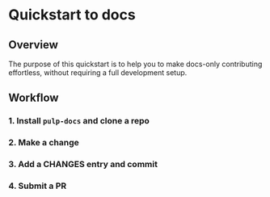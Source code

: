 # Quickstart to docs

## Overview

The purpose of this quickstart is to help you to make docs-only contributing effortless, without requiring a full development setup.

## Workflow

### 1. Install `pulp-docs` and clone a repo
### 2. Make a change
### 3. Add a CHANGES entry and commit
### 4. Submit a PR
